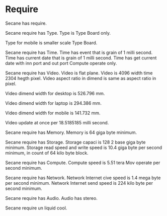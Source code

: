 # Require

Secane has require.

Secane require has Type.
Type is Type Board only.

Type for mobile is smaller scale Type Board.

Secane require has Time.
Time has event that is grain of 1 milli second.
Time has current date that is grain of 1 milli second.
Time has get current date with inn port and out port Compute operate only.

Secane require has Video.
Video is flat plane.
Video is 4096 width time 2304 hegth pixel.
Video aspect ratio in dimend is same as aspect ratio in pixel.

Video dimend width for desktop is 526.796 mm.

Video dimend width for laptop is 294.386 mm.

Video dimend width for mobile is 141.732 mm.

Video update at once per 18.5185185 milli second.

Secane require has Memory.
Memory is 64 giga byte minimum.

Secane require has Storage.
Storage capaci is 128 2 base giga byte minimum.
Storage read speed and write speed is 10.4 giga byte per second minimum,
in count of 64 kilo byte block.

Secane require has Compute.
Compute speed is 5.51 tera Mov operate per second minimum.

Secane require has Network.
Network Internet cive speed is 1.4 mega byte per second minimum.
Network Internet send speed is 224 kilo byte per second minimum.

Secane require has Audio.
Audio has stereo.

Secane require un liquid cool.